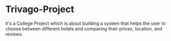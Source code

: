 # Trivago-Project

  it's a College Project which is about building a system that helps the user to choose between different hotels and comparing their prices, location, and reviews.
